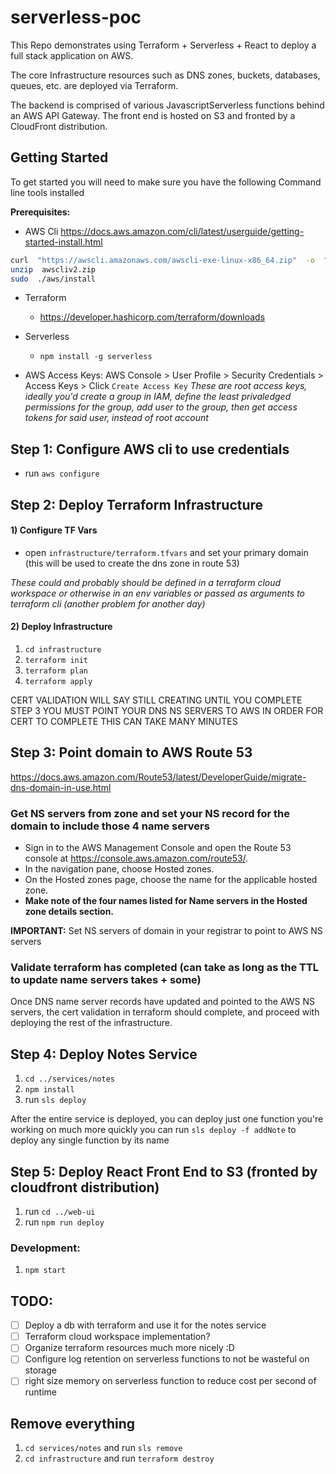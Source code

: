 
  

# serverless-poc
This Repo demonstrates using Terraform + Serverless + React to deploy a full stack application on AWS.

The core Infrastructure resources such as DNS zones, buckets, databases, queues, etc. are deployed via Terraform.

The backend is comprised of various JavascriptServerless functions behind an AWS API Gateway. The front end is hosted on S3 and fronted by a CloudFront distribution.

## Getting Started
To get started you will need to make sure you have the following Command line tools installed

**Prerequisites:**

- AWS Cli
https://docs.aws.amazon.com/cli/latest/userguide/getting-started-install.html
```sh
curl  "https://awscli.amazonaws.com/awscli-exe-linux-x86_64.zip"  -o  "awscliv2.zip"
unzip  awscliv2.zip
sudo  ./aws/install
```
- Terraform
  - https://developer.hashicorp.com/terraform/downloads
- Serverless
  -  `npm install -g serverless`

 - AWS Access Keys:
AWS Console > User Profile > Security Credentials > Access Keys > Click `Create Access Key`
*These are root access keys, ideally you'd create a group in IAM, define the least privaledged permissions for the group, add user to the group, then get access tokens for said user, instead of root account*

## Step 1: Configure AWS cli to use credentials
- run `aws configure`

## Step 2: Deploy Terraform Infrastructure
#### 1) Configure TF Vars
- open `infrastructure/terraform.tfvars` and set your primary domain (this will be used to create the dns zone in route 53)

*These could and probably should be defined in a terraform cloud workspace or otherwise in an env variables or passed as arguments to terraform cli (another problem for another day)*

#### 2) Deploy Infrastructure
1)  `cd infrastructure`
2)  `terraform init`
3)  `terraform plan`
4)  `terraform apply`

CERT VALIDATION WILL SAY STILL CREATING UNTIL YOU COMPLETE STEP 3
YOU MUST POINT YOUR DNS NS SERVERS TO AWS IN ORDER FOR CERT TO COMPLETE
THIS CAN TAKE MANY MINUTES

## Step 3: Point domain to AWS Route 53
https://docs.aws.amazon.com/Route53/latest/DeveloperGuide/migrate-dns-domain-in-use.html

### Get NS servers from zone and set your NS record for the domain to include those 4 name servers
- Sign in to the AWS Management Console and open the Route 53 console at https://console.aws.amazon.com/route53/.
- In the navigation pane, choose Hosted zones.
- On the Hosted zones page, choose the name for the applicable hosted zone.
- **Make note of the four names listed for Name servers in the Hosted zone details section.**

**IMPORTANT:** Set NS servers of domain in your registrar to point to AWS NS servers

### Validate terraform has completed (can take as long as the TTL to update name servers takes + some)
Once DNS name server records have updated and pointed to the AWS NS servers, the cert validation in terraform should complete, and proceed with deploying the rest of the infrastructure.

## Step 4: Deploy Notes Service
1)  `cd ../services/notes`
2)  `npm install`
3) run `sls deploy`

After the entire service is deployed, you can deploy just one function you're working on much more quickly you can run `sls deploy -f addNote` to deploy any single function by its name

## Step 5: Deploy React Front End to S3 (fronted by cloudfront distribution)
1) run `cd ../web-ui`
2) run `npm run deploy`

### Development:
1)  `npm start`

## TODO:

- [ ] Deploy a db with terraform and use it for the notes service
- [ ] Terraform cloud workspace implementation?
- [ ] Organize terraform resources much more nicely :D
- [ ] Configure log retention on serverless functions to not be wasteful on storage
- [ ] right size memory on serverless function to reduce cost per second of runtime

## Remove everything
1) `cd services/notes` and run `sls remove`
2) `cd infrastructure` and run `terraform destroy`